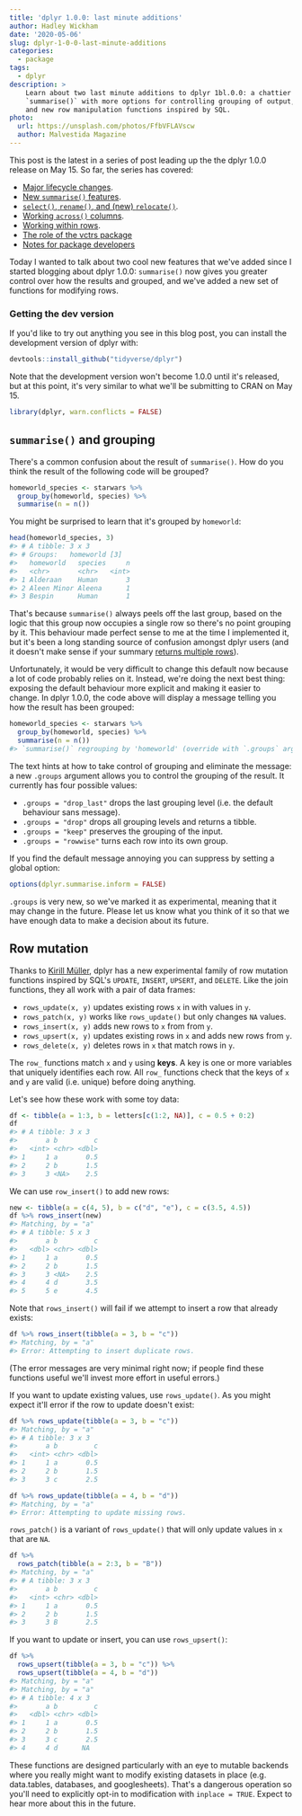 ```yaml
---
title: 'dplyr 1.0.0: last minute additions'
author: Hadley Wickham
date: '2020-05-06'
slug: dplyr-1-0-0-last-minute-additions
categories:
  - package
tags:
  - dplyr
description: >
    Learn about two last minute additions to dplyr 1bl.0.0: a chattier 
    `summarise()` with more options for controlling grouping of output,
    and new row manipulation functions inspired by SQL.
photo:
  url: https://unsplash.com/photos/FfbVFLAVscw
  author: Malvestida Magazine
---
```




This post is the latest in a series of post leading up the the dplyr 1.0.0 release on May 15. So far, the series has covered:

-   [Major lifecycle changes](https://www.tidyverse.org/blog/2020/03/dplyr-1-0-0-is-coming-soon/).
-   [New `summarise()` features](https://www.tidyverse.org/blog/2020/03/dplyr-1-0-0-summarise/).
-   [`select()`, `rename()`, and (new) `relocate()`](https://www.tidyverse.org/blog/2020/03/dplyr-1-0-0-select-rename-relocate/).
-   [Working `across()` columns](https://www.tidyverse.org/blog/2020/04/dplyr-1-0-0-colwise/).
-   [Working within rows](https://www.tidyverse.org/blog/2020/04/dplyr-1-0-0-rowwise/).
-   [The role of the vctrs package](https://www.tidyverse.org/blog/2020/04/dplyr-1-0-0-and-vctrs/)
-   [Notes for package developers](https://www.tidyverse.org/blog/2020/04/dplyr-1-0-0-package-dev/)

Today I wanted to talk about two cool new features that we've added since I started blogging about dplyr 1.0.0: `summarise()` now gives you greater control over how the results and grouped, and we've added a new set of functions for modifying rows.

### Getting the dev version

If you'd like to try out anything you see in this blog post, you can install the development version of dplyr with:


```r
devtools::install_github("tidyverse/dplyr")
```

Note that the development version won't become 1.0.0 until it's released, but at this point, it's very similar to what we'll be submitting to CRAN on May 15.


```r
library(dplyr, warn.conflicts = FALSE)
```

## `summarise()` and grouping

There\'s a common confusion about the result of `summarise()`. How do you think the result of the following code will be grouped?


```r
homeworld_species <- starwars %>% 
  group_by(homeworld, species) %>% 
  summarise(n = n())
```

You might be surprised to learn that it's grouped by `homeworld`:


```r
head(homeworld_species, 3)
#> # A tibble: 3 x 3
#> # Groups:   homeworld [3]
#>   homeworld   species     n
#>   <chr>       <chr>   <int>
#> 1 Alderaan    Human       3
#> 2 Aleen Minor Aleena      1
#> 3 Bespin      Human       1
```

That's because `summarise()` always peels off the last group, based on the logic that this group now occupies a single row so there's no point grouping by it. This behaviour made perfect sense to me at the time I implemented it, but it's been a long standing source of confusion amongst dplyr users (and it doesn't make sense if your summary [returns multiple rows](https://www.tidyverse.org/blog/2020/03/dplyr-1-0-0-summarise/)).

Unfortunately, it would be very difficult to change this default now because a lot of code probably relies on it. Instead, we're doing the next best thing: exposing the default behaviour more explicit and making it easier to change. In dplyr 1.0.0, the code above will display a message telling you how the result has been grouped:


```r
homeworld_species <- starwars %>% 
  group_by(homeworld, species) %>% 
  summarise(n = n())
#> `summarise()` regrouping by 'homeworld' (override with `.groups` argument)
```

The text hints at how to take control of grouping and eliminate the message: a new `.groups` argument allows you to control the grouping of the result. It currently has four possible values:

-   `.groups = "drop_last"` drops the last grouping level (i.e. the default behaviour sans message).
-   `.groups = "drop"` drops all grouping levels and returns a tibble.
-   `.groups = "keep"` preserves the grouping of the input.
-   `.groups = "rowwise"` turns each row into its own group.

If you find the default message annoying you can suppress by setting a global option:


```r
options(dplyr.summarise.inform = FALSE)
```

`.groups` is very new, so we've marked it as experimental, meaning that it may change in the future. Please let us know what you think of it so that we have enough data to make a decision about its future.

## Row mutation

Thanks to [Kirill Müller](https://krlmlr.info/), dplyr has a new experimental family of row mutation functions inspired by SQL's `UPDATE`, `INSERT`, `UPSERT`, and `DELETE`. Like the join functions, they all work with a pair of data frames:

-   `rows_update(x, y)` updates existing rows `x` in with values in `y`.
-   `rows_patch(x, y)` works like `rows_update()` but only changes `NA` values.
-   `rows_insert(x, y)` adds new rows to `x` from from `y`.
-   `rows_upsert(x, y)` updates existing rows in `x` and adds new rows from `y`.
-   `rows_delete(x, y)` deletes rows in `x` that match rows in `y`.

The `row_` functions match `x` and `y` using **keys**. A key is one or more variables that uniquely identifies each row. All `row_` functions check that the keys of `x` and `y` are valid (i.e. unique) before doing anything.

Let's see how these work with some toy data:


```r
df <- tibble(a = 1:3, b = letters[c(1:2, NA)], c = 0.5 + 0:2)
df
#> # A tibble: 3 x 3
#>       a b         c
#>   <int> <chr> <dbl>
#> 1     1 a       0.5
#> 2     2 b       1.5
#> 3     3 <NA>    2.5
```

We can use `row_insert()` to add new rows:


```r
new <- tibble(a = c(4, 5), b = c("d", "e"), c = c(3.5, 4.5))
df %>% rows_insert(new)
#> Matching, by = "a"
#> # A tibble: 5 x 3
#>       a b         c
#>   <dbl> <chr> <dbl>
#> 1     1 a       0.5
#> 2     2 b       1.5
#> 3     3 <NA>    2.5
#> 4     4 d       3.5
#> 5     5 e       4.5
```

Note that `rows_insert()` will fail if we attempt to insert a row that already exists:


```r
df %>% rows_insert(tibble(a = 3, b = "c"))
#> Matching, by = "a"
#> Error: Attempting to insert duplicate rows.
```

(The error messages are very minimal right now; if people find these functions useful we'll invest more effort in useful errors.)

If you want to update existing values, use `rows_update()`. As you might expect it'll error if the row to update doesn't exist:


```r
df %>% rows_update(tibble(a = 3, b = "c"))
#> Matching, by = "a"
#> # A tibble: 3 x 3
#>       a b         c
#>   <int> <chr> <dbl>
#> 1     1 a       0.5
#> 2     2 b       1.5
#> 3     3 c       2.5

df %>% rows_update(tibble(a = 4, b = "d"))
#> Matching, by = "a"
#> Error: Attempting to update missing rows.
```

`rows_patch()` is a variant of `rows_update()` that will only update values in `x` that are `NA`.


```r
df %>% 
  rows_patch(tibble(a = 2:3, b = "B"))
#> Matching, by = "a"
#> # A tibble: 3 x 3
#>       a b         c
#>   <int> <chr> <dbl>
#> 1     1 a       0.5
#> 2     2 b       1.5
#> 3     3 B       2.5
```

If you want to update or insert, you can use `rows_upsert()`:


```r
df %>% 
  rows_upsert(tibble(a = 3, b = "c")) %>% 
  rows_upsert(tibble(a = 4, b = "d"))
#> Matching, by = "a"
#> Matching, by = "a"
#> # A tibble: 4 x 3
#>       a b         c
#>   <dbl> <chr> <dbl>
#> 1     1 a       0.5
#> 2     2 b       1.5
#> 3     3 c       2.5
#> 4     4 d      NA
```

These functions are designed particularly with an eye to mutable backends where you really might want to modify existing datasets in place (e.g. data.tables, databases, and googlesheets). That's a dangerous operation so you'll need to explicitly opt-in to modification with `inplace = TRUE`. Expect to hear more about this in the future.
